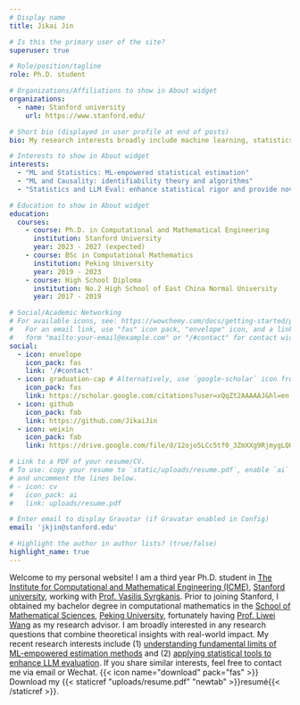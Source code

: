 ```yaml
---
# Display name
title: Jikai Jin

# Is this the primary user of the site?
superuser: true

# Role/position/tagline
role: Ph.D. student

# Organizations/Affiliations to show in About widget
organizations:
  - name: Stanford university
    url: https://www.stanford.edu/

# Short bio (displayed in user profile at end of posts)
bio: My research interests broadly include machine learning, statistics and operations research.

# Interests to show in About widget
interests:
  - "ML and Statistics: ML-empowered statistical estimation"
  - "ML and Causality: identifiability theory and algorithms"
  - "Statistics and LLM Eval: enhance statistical rigor and provide novel insights"

# Education to show in About widget
education:
  courses:
    - course: Ph.D. in Computational and Mathematical Engineering
      institution: Stanford University
      year: 2023 - 2027 (expected)
    - course: BSc in Computational Mathematics
      institution: Peking University
      year: 2019 - 2023
    - course: High School Diploma
      institution: No.2 High School of East China Normal University
      year: 2017 - 2019

# Social/Academic Networking
# For available icons, see: https://wowchemy.com/docs/getting-started/page-builder/#icons
#   For an email link, use "fas" icon pack, "envelope" icon, and a link in the
#   form "mailto:your-email@example.com" or "/#contact" for contact widget.
social:
  - icon: envelope
    icon_pack: fas
    link: '/#contact'
  - icon: graduation-cap # Alternatively, use `google-scholar` icon from `ai` icon pack
    icon_pack: fas
    link: https://scholar.google.com/citations?user=xQqZt2AAAAAJ&hl=en
  - icon: github
    icon_pack: fab
    link: https://github.com/JikaiJin
  - icon: weixin
    icon_pack: fab
    link: https://drive.google.com/file/d/12ojo5LCc5tf0_3ZmXXg9RjmygLQOg3ZS/view?usp=sharing

# Link to a PDF of your resume/CV.
# To use: copy your resume to `static/uploads/resume.pdf`, enable `ai` icons in `params.toml`,
# and uncomment the lines below.
# - icon: cv
#   icon_pack: ai
#   link: uploads/resume.pdf

# Enter email to display Gravatar (if Gravatar enabled in Config)
email: 'jkjin@stanford.edu'

# Highlight the author in author lists? (true/false) 
highlight_name: true
---
```


Welcome to my personal website! I am a third year Ph.D. student in [The Institute for Computational and Mathematical Engineering (ICME)](https://icme.stanford.edu/), [Stanford university](https://www.stanford.edu/), working with [Prof. Vasilis Syrgkanis](https://vsyrgkanis.com/). Prior to joining Stanford, I obtained my bachelor degree in computational mathematics in the [School of Mathematical Sciences](http://english.math.pku.edu.cn/), [Peking University](https://english.pku.edu.cn/), fortunately having [Prof. Liwei Wang](http://www.liweiwang-pku.com/) as my research advisor. I am broadly interested in any research questions that combine theoretical insights with real-world impact. My recent research interests include (1) [understanding fundamental limits of ML-empowered estimation methods](https://www.let-all.com/blog/2024/12/20/structure-agnostic-causal-estimation/) and (2) [applying statistical tools to enhance LLM evaluation](https://hanlin-zhang.com/causal-capabilities/). If you share similar interests, feel free to contact me via email or Wechat.
{{< icon name="download" pack="fas" >}} Download my {{< staticref "uploads/resume.pdf" "newtab" >}}resumé{{< /staticref >}}.
